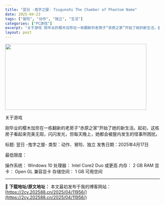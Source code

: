 ```yaml
---
title: "翌日 -鬼字之屋- Tsugunohi The Chamber of Phantom Name"
date: 2025-04-23
tags: ["冒险", "动作", "独立", "生活"]
categories: ["PC游戏"]
excerpt: "关于游戏 刚毕业的樱木加奈在一栋翻新的老房子“赤原之家”开始了她的新生活。起初，这栋房子看起来完美无瑕，闪闪发光，但每天晚上，她都会被屋内发生的怪事所困扰。 标题: 翌日 -鬼字之屋- 类型：动作、冒险、独立 发售日期：2025年4月17日 最低限度： 操作系统： Windows 10 处理器： I&hellip;"
layout: post
---
```


<img class="aligncenter size-full wp-image-11962" src="https://2cy.202588.cn/wp-content/uploads/2025/04/2025042312044850.webp" alt="" width="460" height="215" />

关于游戏

刚毕业的樱木加奈在一栋翻新的老房子“赤原之家”开始了她的新生活。起初，这栋房子看起来完美无瑕，闪闪发光，但每天晚上，她都会被屋内发生的怪事所困扰。

标题: 翌日 -鬼字之屋-
类型：动作、冒险、独立
发售日期：2025年4月17日

最低限度：

操作系统： Windows 10
处理器： Intel Core2 Duo 或更高
内存： 2 GB RAM
显卡： Open GL 兼容显卡
存储空间： 1 GB 可用空间

---
📖 **下载地址/原文地址：** 本文最初发布于我的博客网站：[https://2cy.202588.cn/2025/04/11956/](https://2cy.202588.cn/2025/04/11956/)
